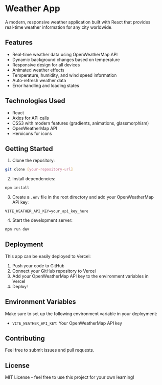 # Weather App

A modern, responsive weather application built with React that provides real-time weather information for any city worldwide.

## Features

- Real-time weather data using OpenWeatherMap API
- Dynamic background changes based on temperature
- Responsive design for all devices
- Animated weather effects
- Temperature, humidity, and wind speed information
- Auto-refresh weather data
- Error handling and loading states

## Technologies Used

- React
- Axios for API calls
- CSS3 with modern features (gradients, animations, glassmorphism)
- OpenWeatherMap API
- Heroicons for icons

## Getting Started

1. Clone the repository:
```bash
git clone [your-repository-url]
```

2. Install dependencies:
```bash
npm install
```

3. Create a `.env` file in the root directory and add your OpenWeatherMap API key:
```env
VITE_WEATHER_API_KEY=your_api_key_here
```

4. Start the development server:
```bash
npm run dev
```

## Deployment

This app can be easily deployed to Vercel:

1. Push your code to GitHub
2. Connect your GitHub repository to Vercel
3. Add your OpenWeatherMap API key to the environment variables in Vercel
4. Deploy!

## Environment Variables

Make sure to set up the following environment variable in your deployment:

- `VITE_WEATHER_API_KEY`: Your OpenWeatherMap API key

## Contributing

Feel free to submit issues and pull requests.

## License

MIT License - feel free to use this project for your own learning!
